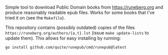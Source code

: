 Simple tool to download Public Domain books from https://runeberg.org
and produce reasonably readable epub files. Works for some books that
I've tried it on (see the `Makefile`).

This repository contains (possibly outdated) copies of the files
`https://runeberg.org/authors/{a,t}.lst` (issue `make update-lists` to
update them). This allows for easy installing by running:

```
go install github.com/quite/runepub/cmd/runepub@latest
```
